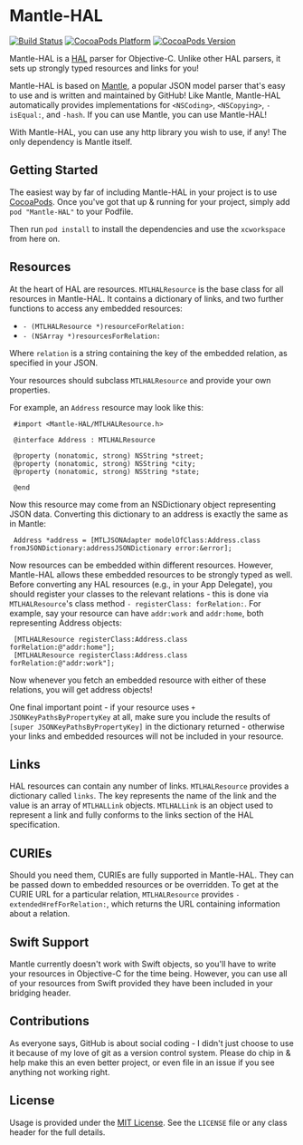 Mantle-HAL
==========

[![Build Status](https://travis-ci.org/simonrice/Mantle-HAL.png)](https://travis-ci.org/simonrice/Mantle-HAL) 
[![CocoaPods Platform](https://cocoapod-badges.herokuapp.com/p/Mantle-HAL/badge.png)](http://cocoadocs.org/docsets/Mantle-HAL) 
[![CocoaPods Version](https://cocoapod-badges.herokuapp.com/v/Mantle-HAL/badge.png)](http://cocoadocs.org/docsets/Mantle-HAL) 

Mantle-HAL is a [HAL](http://stateless.co/hal_specification.html) parser for Objective-C.  Unlike other HAL parsers, it sets up strongly typed resources and links for you!

Mantle-HAL is based on [Mantle](https://github.com/Mantle/Mantle), a popular JSON model parser that's easy to use and is written and maintained by GitHub!  Like Mantle, Mantle-HAL automatically provides implementations for `<NSCoding>`, `<NSCopying>`, `-isEqual:`, and `-hash`.  If you can use Mantle, you can use Mantle-HAL!

With Mantle-HAL, you can use any http library you wish to use, if any!  The only dependency is Mantle itself.

Getting Started
---------------

The easiest way by far of including Mantle-HAL in your project is to use [CocoaPods](http://cocoapods.org).  Once you've got that up & running for your project, simply add `pod "Mantle-HAL"` to your Podfile.

Then run `pod install` to install the dependencies and use the `xcworkspace` from here on.

Resources
---------

At the heart of HAL are resources.  `MTLHALResource` is the base class for all resources in Mantle-HAL.  It contains a dictionary of links, and two further functions to access any embedded resources:

* `- (MTLHALResource *)resourceForRelation:`
* `- (NSArray *)resourcesForRelation:`

Where `relation` is a string containing the key of the embedded relation, as specified in your JSON.

Your resources should subclass `MTLHALResource` and provide your own properties.  

For example, an `Address` resource may look like this:

```
 #import <Mantle-HAL/MTLHALResource.h>

 @interface Address : MTLHALResource

 @property (nonatomic, strong) NSString *street;
 @property (nonatomic, strong) NSString *city;
 @property (nonatomic, strong) NSString *state;
 
 @end
```

Now this resource may come from an NSDictionary object representing JSON data.  Converting this dictionary to an address is exactly the same as in Mantle:

```
 Address *address = [MTLJSONAdapter modelOfClass:Address.class fromJSONDictionary:addressJSONDictionary error:&error];
```

Now resources can be embedded within different resources.  However, Mantle-HAL allows these embedded resources to be strongly typed as well.  Before converting any HAL resources (e.g., in your App Delegate), you should register your classes to the relevant relations - this is done via `MTLHALResource`'s class method `- registerClass: forRelation:`.  For example, say your resource can have `addr:work` and `addr:home`, both representing Address objects:

```
 [MTLHALResource registerClass:Address.class forRelation:@"addr:home"];
 [MTLHALResource registerClass:Address.class forRelation:@"addr:work"];
```

Now whenever you fetch an embedded resource with either of these relations, you will get address objects!

One final important point - if your resource uses `+ JSONKeyPathsByPropertyKey` at all, make sure you include the results of `[super JSONKeyPathsByPropertyKey]` in the dictionary returned - otherwise your links and embedded resources will not be included in your resource.

Links
-----

HAL resources can contain any number of links.  `MTLHALResource` provides a dictionary called `links`.  The key represents the name of the link and the value is an array of `MTLHALLink` objects.  `MTLHALLink` is an object used to represent a link and fully conforms to the links section of the HAL specification.

CURIEs
------

Should you need them, CURIEs are fully supported in Mantle-HAL.  They can be passed down to embedded resources or be overridden.  To get at the CURIE URL for a particular relation, `MTLHALResource` provides `- extendedHrefForRelation:`, which returns the URL containing information about a relation.

Swift Support
-------------

Mantle currently doesn't work with Swift objects, so you'll have to write your resources in Objective-C for the time being.  However, you can use all of your resources from Swift provided they have been included in your bridging header.

Contributions
-------------

As everyone says, GitHub is about social coding - I didn't just choose to use it because of my love of git as a version control system.  Please do chip in & help make this an even better project, or even file in an issue if you see anything not working right.

License
-------

Usage is provided under the [MIT License](http://opensource.org/licenses/mit-license.php).  See the `LICENSE` file or any class header for the full details.
